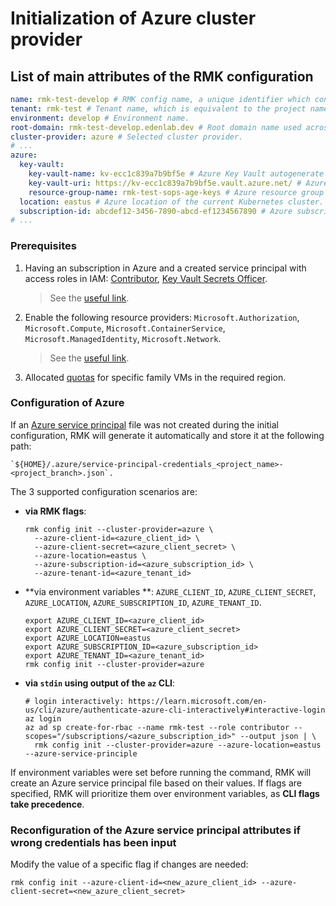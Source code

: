 # Initialization of Azure cluster provider

## List of main attributes of the RMK configuration

```yaml
name: rmk-test-develop # RMK config name, a unique identifier which consists of the project (tenant) name and the abbreviated name of the Git branch.
tenant: rmk-test # Tenant name, which is equivalent to the project name.
environment: develop # Environment name.
root-domain: rmk-test-develop.edenlab.dev # Root domain name used across the cluster.
cluster-provider: azure # Selected cluster provider.
# ...
azure:
  key-vault:
    key-vault-name: kv-ecc1c839a7b9bf5e # Azure Key Vault autogenerate name.
    key-vault-uri: https://kv-ecc1c839a7b9bf5e.vault.azure.net/ # Azure Key Vault API URL.
    resource-group-name: rmk-test-sops-age-keys # Azure resource group name for Key Vault.
  location: eastus # Azure location of the current Kubernetes cluster.
  subscription-id: abcdef12-3456-7890-abcd-ef1234567890 # Azure subscription ID.
# ...
```

### Prerequisites

1. Having an subscription in Azure and a created service principal with access roles in IAM:
   [Contributor](https://learn.microsoft.com/en-us/azure/role-based-access-control/built-in-roles/privileged#contributor),
   [Key Vault Secrets Officer](https://learn.microsoft.com/en-us/azure/role-based-access-control/built-in-roles/security#key-vault-secrets-officer).
   > See the
   > [useful link](https://learn.microsoft.com/en-us/entra/identity-platform/howto-create-service-principal-portal).

2. Enable the following resource
   providers: `Microsoft.Authorization`, `Microsoft.Compute`, `Microsoft.ContainerService`, `Microsoft.ManagedIdentity`, `Microsoft.Network`.

   > See the
   > [useful link](https://learn.microsoft.com/en-us/azure/azure-resource-manager/management/resource-providers-and-types).

3. Allocated [quotas](https://learn.microsoft.com/en-us/azure/quotas/quotas-overview) for specific family VMs in the
   required region.

### Configuration of Azure

If
an [Azure service principal](https://learn.microsoft.com/en-us/entra/identity-platform/app-objects-and-service-principals?tabs=browser)
file was not created during the initial configuration, RMK will generate it automatically and store it at the following
path:

```shell
`${HOME}/.azure/service-principal-credentials_<project_name>-<project_branch>.json`.
```

The 3 supported configuration scenarios are:

* **via RMK flags**:
  ```shell
  rmk config init --cluster-provider=azure \ 
    --azure-client-id=<azure_client_id> \
    --azure-client-secret=<azure_client_secret> \
    --azure-location=eastus \
    --azure-subscription-id=<azure_subscription_id> \ 
    --azure-tenant-id=<azure_tenant_id>
  ```

* **via environment variables
  **: `AZURE_CLIENT_ID`, `AZURE_CLIENT_SECRET`, `AZURE_LOCATION`, `AZURE_SUBSCRIPTION_ID`, `AZURE_TENANT_ID`.
  ```shell
  export AZURE_CLIENT_ID=<azure_client_id>
  export AZURE_CLIENT_SECRET=<azure_client_secret>
  export AZURE_LOCATION=eastus
  export AZURE_SUBSCRIPTION_ID=<azure_subscription_id>
  export AZURE_TENANT_ID=<azure_tenant_id>
  rmk config init --cluster-provider=azure
  ```

* **via `stdin` using output of the `az` CLI**:
  ```shell
  # login interactively: https://learn.microsoft.com/en-us/cli/azure/authenticate-azure-cli-interactively#interactive-login
  az login
  az ad sp create-for-rbac --name rmk-test --role contributor --scopes="/subscriptions/<azure_subscription_id>" --output json | \
    rmk config init --cluster-provider=azure --azure-location=eastus --azure-service-principle
  ```

If environment variables were set before running the command, RMK will create an Azure service principal file based on
their values. If flags are specified, RMK will prioritize them over environment variables, as **CLI flags take
precedence**.

### Reconfiguration of the Azure service principal attributes if wrong credentials has been input

Modify the value of a specific flag if changes are needed:

```shell
rmk config init --azure-client-id=<new_azure_client_id> --azure-client-secret=<new_azure_client_secret>
```
